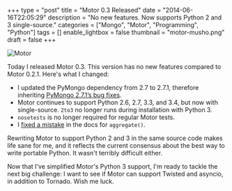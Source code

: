 +++
type = "post"
title = "Motor 0.3 Released"
date = "2014-06-16T22:05:29"
description = "No new features. Now supports Python 2 and 3 single-source."
categories = ["Mongo", "Motor", "Programming", "Python"]
tags = []
enable_lightbox = false
thumbnail = "motor-musho.png"
draft = false
+++

<p><img style="display:block; margin-left:auto; margin-right:auto;" src="motor-musho.png" alt="Motor" title="motor-musho.png" border="0" /></p>
<p>Today I released Motor 0.3. This version has no new features compared to Motor 0.2.1. Here's what I changed:</p>
<ul>
<li>I updated the PyMongo dependency from 2.7 to 2.7.1, therefore inheriting <a href="https://jira.mongodb.org/browse/PYTHON/fixforversion/13823">PyMongo 2.7.1&rsquo;s bug fixes</a>.</li>
<li>Motor continues to support Python 2.6, 2.7, 3.3, and 3.4, but now with single-source. <code>2to3</code> no longer runs during installation with Python 3.</li>
<li><code>nosetests</code> is no longer required for regular Motor tests.</li>
<li>I <a href="https://jira.mongodb.org/browse/MOTOR-34">fixed a mistake</a> in the docs for <code>aggregate()</code>.</li>
</ul>
<p>Rewriting Motor to support Python 2 and 3 in the same source code makes life sane for me, and it reflects the current consensus about the best way to write portable Python. It wasn't terribly difficult either.</p>
<p>Now that I've simplified Motor's Python 3 support, I'm ready to tackle the next big challenge: I want to see if Motor can support Twisted and asyncio, in addition to Tornado. Wish me luck.</p>
    
